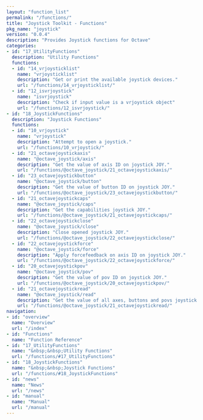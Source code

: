 ```yaml
---
layout: "function_list"
permalink: "/functions/"
title: "Joystick Toolkit - Functions"
pkg_name: "joystick"
version: "0.0.4"
description: "Provides Joystick functions for Octave"
categories:
- id: "17_UtilityFunctions"
  description: "Utility Functions"
  functions:
  - id: "14_vrjoysticklist"
    name: "vrjoysticklist"
    description: "Get or print the available joystick devices."
    url: "/functions/14_vrjoysticklist/"
  - id: "12_isvrjoystick"
    name: "isvrjoystick"
    description: "Check if input value is a vrjoystick object"
    url: "/functions/12_isvrjoystick/"
- id: "18_JoystickFunctions"
  description: "Joystick Functions"
  functions:
  - id: "10_vrjoystick"
    name: "vrjoystick"
    description: "Attempt to open a joystick."
    url: "/functions/10_vrjoystick/"
  - id: "21_octavejoystickaxis"
    name: "@octave_joystick/axis"
    description: "Get the value of axis ID on joystick JOY."
    url: "/functions/@octave_joystick/21_octavejoystickaxis/"
  - id: "23_octavejoystickbutton"
    name: "@octave_joystick/button"
    description: "Get the value of button ID on joystick JOY."
    url: "/functions/@octave_joystick/23_octavejoystickbutton/"
  - id: "21_octavejoystickcaps"
    name: "@octave_joystick/caps"
    description: "Get the capabilities joystick JOY."
    url: "/functions/@octave_joystick/21_octavejoystickcaps/"
  - id: "22_octavejoystickclose"
    name: "@octave_joystick/close"
    description: "Close opened joystick JOY."
    url: "/functions/@octave_joystick/22_octavejoystickclose/"
  - id: "22_octavejoystickforce"
    name: "@octave_joystick/force"
    description: "Apply forcefeedback on axis ID on joystick JOY."
    url: "/functions/@octave_joystick/22_octavejoystickforce/"
  - id: "20_octavejoystickpov"
    name: "@octave_joystick/pov"
    description: "Get the value of pov ID on joystick JOY."
    url: "/functions/@octave_joystick/20_octavejoystickpov/"
  - id: "21_octavejoystickread"
    name: "@octave_joystick/read"
    description: "Get the value of all axes, buttons and povs joystick JOY."
    url: "/functions/@octave_joystick/21_octavejoystickread/"
navigation:
- id: "overview"
  name: "Overview"
  url: "/index"
- id: "Functions"
  name: "Function Reference"
- id: "17_UtilityFunctions"
  name: "&nbsp;&nbsp;Utility Functions"
  url: "/functions/#17_UtilityFunctions"
- id: "18_JoystickFunctions"
  name: "&nbsp;&nbsp;Joystick Functions"
  url: "/functions/#18_JoystickFunctions"
- id: "news"
  name: "News"
  url: "/news"
- id: "manual"
  name: "Manual"
  url: "/manual"
---
```

